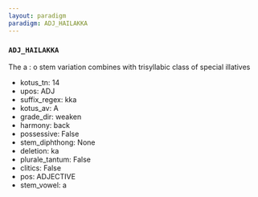 ```yaml
---
layout: paradigm
paradigm: ADJ_HAILAKKA
---
```

### ` ADJ_HAILAKKA `

The a : o stem variation combines with trisyllabic class of special illatives
* kotus_tn: 14
* upos: ADJ
* suffix_regex: kka
* kotus_av: A
* grade_dir: weaken
* harmony: back
* possessive: False
* stem_diphthong: None
* deletion: ka
* plurale_tantum: False
* clitics: False
* pos: ADJECTIVE
* stem_vowel: a
